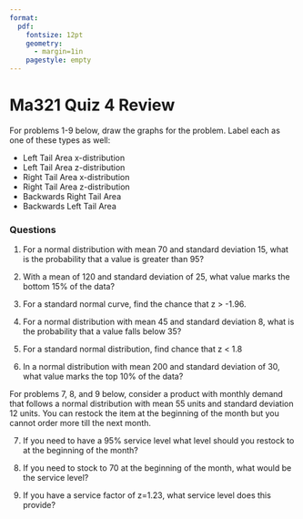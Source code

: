 ```yaml
---
format:
  pdf:
    fontsize: 12pt
    geometry:
      - margin=1in
    pagestyle: empty
---
```


# Ma321 Quiz 4 Review

For problems 1-9 below, draw the graphs for the problem. Label each as one of
these types as well:

- Left Tail Area x-distribution
- Left Tail Area z-distribution
- Right Tail Area x-distribution
- Right Tail Area z-distribution
- Backwards Right Tail Area
- Backwards Left Tail Area

### Questions 

1. For a normal distribution with mean 70 and standard deviation 15, what is
the probability that a value is greater than 95?

2. With a mean of 120 and standard deviation of 25, what value marks the bottom
15% of the data?

3. For a standard normal curve, find the chance that z > -1.96.

4. For a normal distribution with mean 45 and standard deviation 8, what is the
probability that a value falls below 35?

5. For a standard normal distribution, find chance that z < 1.8

6. In a normal distribution with mean 200 and standard deviation of 30, what
value marks the top 10% of the data?

For problems 7, 8, and 9 below, consider a product with monthly demand that
follows a normal distribution with mean 55 units and standard deviation 12
units. You can restock the item at the beginning of the month but you cannot
order more till the next month.

7. If you need to have a 95% service level what level should you restock to at
the beginning of the month?   

8. If you need to stock to 70 at the beginning of the month, what would be the
service level?    

9. If you have a service factor of z=1.23, what service level does this
provide?

